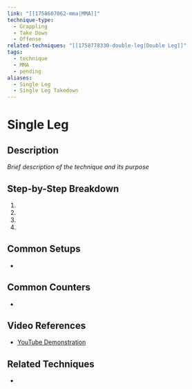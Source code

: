 ```yaml
---
link: "[[1758607062-mma|MMA]]"
technique-type:
  - Grappling
  - Take Down
  - Offense
related-techniques: "[[1758778330-double-leg|Double Leg]]"
tags:
  - technique
  - MMA
  - pending
aliases:
  - Single Leg
  - Single Leg Takedown
---
```

# Single Leg

## Description
*Brief description of the technique and its purpose*

## Step-by-Step Breakdown
1. 
2. 
3. 
4. 

## Common Setups
- 

## Common Counters
- 

## Video References
- [YouTube Demonstration]()

## Related Techniques
- 